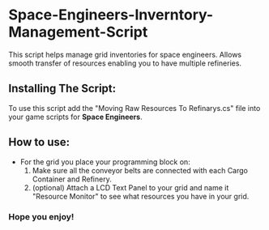 # Space-Engineers-Inverntory-Management-Script
This script helps manage grid inventories for space engineers. Allows smooth transfer of resources enabling you to have multiple refineries.

## Installing The Script:
To use this script add the "Moving Raw Resources To Refinarys.cs" file into your game scripts for **Space Engineers**.

## How to use:
- For the grid you place your programming block on:
  1. Make sure all the conveyor belts are connected with each Cargo Container and Refinery.
  2. (optional) Attach a LCD Text Panel to your grid and name it "Resource Monitor" to see what resources you have in your grid.
  
    
     
### Hope you enjoy!

